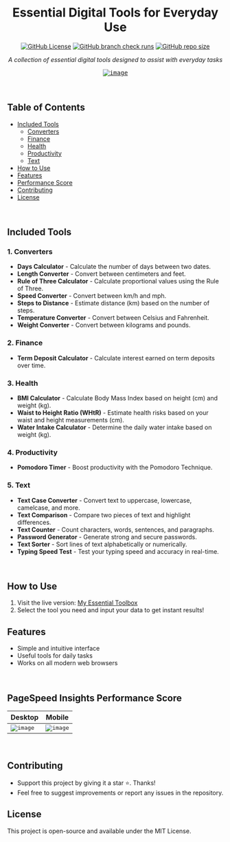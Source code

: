 <div align="center">
  
# Essential Digital Tools for Everyday Use
[![GitHub License](https://img.shields.io/github/license/EduardaSRBastos/my-essential-toolbox?style=plastic&color=darkred)](https://github.com/EduardaSRBastos/my-essential-toolbox?tab=MIT-1-ov-file)
[![GitHub branch check runs](https://img.shields.io/github/check-runs/EduardaSRBastos/my-essential-toolbox/main?style=plastic)](https://github.com/EduardaSRBastos/my-essential-toolbox/actions)
[![GitHub repo size](https://img.shields.io/github/repo-size/EduardaSRBastos/my-essential-toolbox?style=plastic)](https://github.com/EduardaSRBastos/my-essential-toolbox)

<p><i>A collection of essential digital tools designed to assist with everyday tasks</i></p>

<kbd>[![image](https://github.com/user-attachments/assets/995811cf-f845-48ad-82a6-3fd6ef3adb32)](https://eduardasrbastos.github.io/my-essential-toolbox)</kbd>

 </div>

<br>

## Table of Contents
- [Included Tools](#included-tools)
  - [Converters](#1-converters)
  - [Finance](#2-finance)
  - [Health](#3-health)
  - [Productivity](#4-productivity)
  - [Text](#5-text)
- [How to Use](#how-to-use)
- [Features](#features)
- [Performance Score](#pagespeed-insights-performance-score)
- [Contributing](#contributing)
- [License](#license)

<br>

## Included Tools
### 1. Converters
- **Days Calculator** - Calculate the number of days between two dates.
- **Length Converter** - Convert between centimeters and feet.
- **Rule of Three Calculator** - Calculate proportional values using the Rule of Three.
- **Speed Converter** - Convert between km/h and mph.
- **Steps to Distance** - Estimate distance (km) based on the number of steps.
- **Temperature Converter** - Convert between Celsius and Fahrenheit.
- **Weight Converter** - Convert between kilograms and pounds.

### 2. Finance
- **Term Deposit Calculator** - Calculate interest earned on term deposits over time.

### 3. Health
- **BMI Calculator** - Calculate Body Mass Index based on height (cm) and weight (kg).
- **Waist to Height Ratio (WHtR)** - Estimate health risks based on your waist and height measurements (cm).
- **Water Intake Calculator** - Determine the daily water intake based on weight (kg).

### 4. Productivity
- **Pomodoro Timer** - Boost productivity with the Pomodoro Technique.

### 5. Text
- **Text Case Converter** - Convert text to uppercase, lowercase, camelcase, and more.
- **Text Comparison** - Compare two pieces of text and highlight differences.
- **Text Counter** - Count characters, words, sentences, and paragraphs.
- **Password Generator** - Generate strong and secure passwords.
- **Text Sorter** - Sort lines of text alphabetically or numerically.
- **Typing Speed Test** - Test your typing speed and accuracy in real-time.

<br>

## How to Use
1. Visit the live version: [My Essential Toolbox](https://eduardasrbastos.github.io/my-essential-toolbox/)  
2. Select the tool you need and input your data to get instant results!  

## Features
- Simple and intuitive interface  
- Useful tools for daily tasks  
- Works on all modern web browsers

<br>

## PageSpeed Insights Performance Score
<div align="center">
  
| Desktop | Mobile |
|-------|-------|
| <kbd>![image](https://github.com/user-attachments/assets/62469385-df9c-483a-9d63-bf9bf6c8b475)</kbd> | <kbd> ![image](https://github.com/user-attachments/assets/746e5aeb-761c-4edf-a98e-e56d0962046f)</kbd> |

</div>

<br>

## Contributing
- Support this project by giving it a star ⭐. Thanks!
- Feel free to suggest improvements or report any issues in the repository.

## License
This project is open-source and available under the MIT License.
